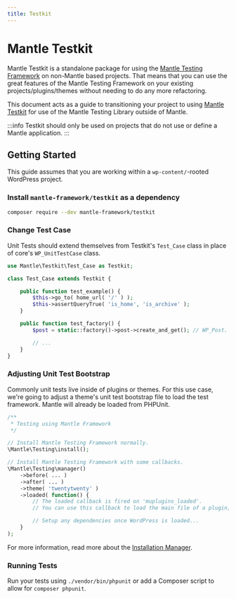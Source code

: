 ```yaml
---
title: Testkit
---
```


# Mantle Testkit

Mantle Testkit is a standalone package for using the [Mantle Testing
Framework](./testing.md) on non-Mantle based projects. That means that you can
use the great features of the Mantle Testing Framework on your existing
projects/plugins/themes without needing to do any more refactoring.

This document acts as a guide to transitioning your project to using [Mantle
Testkit](./testkit.md) for use of the Mantle Testing Library outside of Mantle.

:::info
Testkit should only be used on projects that do not use or define a Mantle
application.
:::

## Getting Started

This guide assumes that you are working within a `wp-content/`-rooted WordPress
project.

### Install `mantle-framework/testkit` as a dependency

```bash
composer require --dev mantle-framework/testkit
```

### Change Test Case

Unit Tests should extend themselves from Testkit's `Test_Case` class
in place of core's `WP_UnitTestCase` class.

```php
use Mantle\Testkit\Test_Case as Testkit;

class Test_Case extends Testkit {

	public function test_example() {
		$this->go_to( home_url( '/' ) );
		$this->assertQueryTrue( 'is_home', 'is_archive' );
	}

	public function test_factory() {
		$post = static::factory()->post->create_and_get(); // WP_Post.

		// ...
	}
}
```

### Adjusting Unit Test Bootstrap

Commonly unit tests live inside of plugins or themes. For this use case, we're
going to adjust a theme's unit test bootstrap file to load the test framework.
Mantle will already be loaded from PHPUnit.

```php
/**
 * Testing using Mantle Framework
 */

// Install Mantle Testing Framework normally.
\Mantle\Testing\install();

// Install Mantle Testing Framework with some callbacks.
\Mantle\Testing\manager()
	->before( ... )
	->after( ... )
	->theme( 'twentytwenty' )
	->loaded( function() {
		// The loaded callback is fired on 'muplugins_loaded'.
		// You can use this callback to load the main file of a plugin, theme, etc.

		// Setup any dependencies once WordPress is loaded...
	}
);
```

For more information, read more about the [Installation Manager](./installation-manager.md).

### Running Tests

Run your tests using `./vendor/bin/phpunit` or add a Composer script to allow
for `composer phpunit`.
